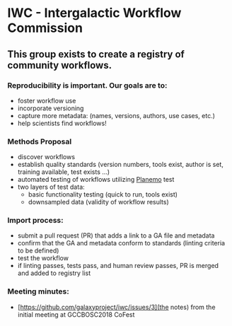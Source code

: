 # IWC - Intergalactic Workflow Commission

## This group exists to create a registry of community workflows. 

### Reproducibility is important. Our goals are to:
 - foster workflow use
 - incorporate versioning
 - capture more metadata: (names, versions, authors, use cases, etc.)
 - help scientists find workflows!

### Methods Proposal
 - discover workflows
 - establish quality standards (version numbers, tools exist, author is set, training available, test exists ...)
 - automated testing of workflows utilizing [Planemo](https://github.com/galaxyproject/planemo) test
 - two layers of test data:
   - basic functionality testing (quick to run, tools exist) 
   - downsampled data (validity of workflow results)

### Import process:
 - submit a pull request (PR) that adds a link to a GA file and metadata  
 - confirm that the GA and metadata conform to standards (linting criteria to be defined)
 - test the workflow 
 - if linting passes, tests pass, and human review passes, PR is merged and added to registry list

### Meeting minutes:
 * [https://github.com/galaxyproject/iwc/issues/3](the notes) from the initial meeting at GCCBOSC2018 CoFest
